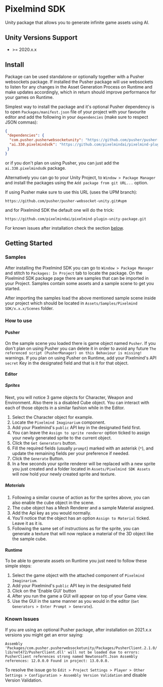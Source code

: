 # Pixelmind SDK

Unity package that allows you to generate infinite game assets using AI.

## Unity Versions Support

- \>= 2020.x.x

## Install

Package can be used standalone or optionally together with a Pusher websockets package. 
If installed the Pusher package will use websockets to listen for any changes in the 
Asset Generation Process on Runtime and make updates accordingly, 
which in return should improve performance for your games on Runtime.

Simplest way to install the package and it's optional Pusher dependency is to
open `Packages/manifest.json` file of your project with your favourite editor
and add the following in your `dependencies` (make sure to respect JSON commas):

```json
{
 "dependencies": {
  "com.pusher.pusherwebsocketunity": "https://github.com/pusher/pusher-websocket-unity.git#upm",
  "ai.330.pixelmindsdk": "https://github.com/pixelmindai/pixelmind-plugin-unity-package.git"
 }
}
```

or if you don't plan on using Pusher, you can just add the `ai.330.pixelmindsdk` package.

Alternatively you can go to your Unity Project, to `Window > Package Manager` and install the packages using the
`Add package from git URL...` option. 

If using Pusher make sure to use this URL (uses the UPM branch):

`https://github.com/pusher/pusher-websocket-unity.git#upm` 

and for Pixelmind SDK the default one will do the trick:

`https://github.com/pixelmindai/pixelmind-plugin-unity-package.git`

For known issues after installation check the section [below](#known-issues).

## Getting Started

### Samples

After installing the Pixelmind SDK you can go to `Window > Package Manager` and stitch to `Packages: In Project`
tab to locate the package. On the Pixelmind SDK package page there are samples that can be imported in your 
Project. Samples contain some assets and a sample scene to get you started.

After importing the samples load the above mentioned sample scene inside your project which should be located in
`Assets/Samples/Pixelmind SDK/x.x.x/Scenes` folder.

### How to use

#### Pusher 

On the sample scene you loaded there is game object named `Pusher`. If you don't plan on using Pusher you can delete it in order
to avoid any future `The referenced script (PusherManager) on this Behaviour is missing!` warnings.
If you plan on using Pusher on Runtime, add your Pixelmind's API `secret` Key in the designated field and that is it
for that object.

#### Editor

##### Sprites

Next, you will notice 3 game objects for Character, Weapon and Environment. Also there is a
disabled Cube object. You can interact with each of those objects in a similar fashion while in the Editor.

1. Select the Character object for example. 
2. Locate the `Pixelmind Imaginarium` component.
3. Add your Pixelmind's `public` API key in the designated field first.
4. You can leave the `Assign to sprite renderer` option ticked to assign your newly generated sprite to the current object.
5. Click the `Get Generators` button.
6. Fill the required fields (usually `prompt`) marked with an asterisk (`*`), and update the remaining fields per your preference if needed.
7. Click the `Generate` Button.
8. In a few seconds your sprite renderer will be replaced with a new sprite you just created and a folder located in `Assets/Pixelmind SDK Assets` will now hold your newly created sprite and texture.

##### Materials

1. Following a similar course of action as for the sprites above, you can also enable the cube object in the scene.
2. The cube object has a Mesh Renderer and a sample Material assigned.
3. Add the Api key as you would normally.
4. You'll notice that the object has an option `Assign to Material` ticked. Leave it as it is.
5. Following the same set of instructions as for the sprite, you can generate a texture that will now replace a material of the 3D object like the sample cube.

#### Runtime

To be able to generate assets on Runtime you just need to follow these simple steps:

1. Select the game object with the attached component of `Pixelmind Imaginarium`.
2. Add your Pixelmind's `public` API key in the designated field 
3. Click on the 'Enable GUI' button
4. After you run the game a GUI will appear on top of your Game view.
5. Use the GUI in the same manner as you would in the editor (`Get Generators > Enter Prompt > Generate`).

### Known Issues

If you are using an optional Pusher package, after installation on 2021.x.x versions you might get an error saying:

`Assembly 'Packages/com.pusher.pusherwebsocketunity/Packages/PusherClient.2.1.0/lib/net472/PusherClient.dll' will not be loaded due to errors:
PusherClient references strong named Newtonsoft.Json Assembly references: 12.0.0.0 Found in project: 13.0.0.0.`

To resolve the issue go to `Edit > Project Settings > Player > Other Settings > Configuration > Assembly Version Validation` and disable Version Validation.





